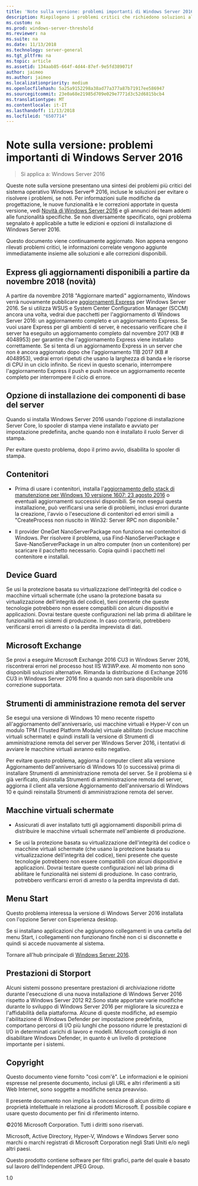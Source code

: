 ```yaml
---
title: 'Note sulla versione: problemi importanti di Windows Server 2016'
description: Riepilogano i problemi critici che richiedono soluzioni alternative per evitare l'arresto anomalo del sistema, i blocchi, gli errori di installazione o la perdita di dati.
ms.custom: na
ms.prod: windows-server-threshold
ms.reviewer: na
ms.suite: na
ms.date: 11/13/2018
ms.technology: server-general
ms.tgt_pltfrm: na
ms.topic: article
ms.assetid: 134aab85-664f-4d44-87ef-9e5fd389071f
author: jaimeo
ms.author: jaimeo
ms.localizationpriority: medium
ms.openlocfilehash: 5a25a9152298a38ad77a377a87b71917ee586947
ms.sourcegitcommit: 23e0a68e21985d709e029e7771d3c52d6815bcb4
ms.translationtype: MT
ms.contentlocale: it-IT
ms.lasthandoff: 11/13/2018
ms.locfileid: "6507714"
---
```

# Note sulla versione: problemi importanti di Windows Server 2016

>Si applica a: Windows Server 2016

Queste note sulla versione presentano una sintesi dei problemi più critici del sistema operativo Windows Server&reg; 2016, incluse le soluzioni per evitare o risolvere i problemi, se noti. Per informazioni sulle modifiche da progettazione, le nuove funzionalità e le correzioni apportate in questa versione, vedi [Novità di Windows Server 2016](what-s-new-in-windows-server-2016.md) e gli annunci dei team addetti alle funzionalità specifiche. Se non diversamente specificato, ogni problema segnalato è applicabile a tutte le edizioni e opzioni di installazione di Windows Server 2016.  

Questo documento viene continuamente aggiornato. Non appena vengono rilevati problemi critici, le informazioni correlate vengono aggiunte immediatamente insieme alle soluzioni e alle correzioni disponibili.  

## Express gli aggiornamenti disponibili a partire da novembre 2018 (novità)

A partire da novembre 2018 "Aggiornare martedì" aggiornamento, Windows verrà nuovamente pubblicare [aggiornamenti Express](express-updates.md) per Windows Server 2016. Se si utilizza WSUS e System Center Configuration Manager (SCCM) ancora una volta, vedrai due pacchetti per l'aggiornamento di Windows Server 2016: un aggiornamento completo e un aggiornamento Express. Se vuoi usare Express per gli ambienti di server, è necessario verificare che il server ha eseguito un aggiornamento completo dal novembre 2017 (KB # 4048953) per garantire che l'aggiornamento Express viene installato correttamente. Se si tenta di un aggiornamento Express in un server che non è ancora aggiornato dopo che l'aggiornamento 11B 2017 (KB # 4048953), vedrai errori ripetuti che usano la larghezza di banda e le risorse di CPU in un ciclo infinito. Se ricevi in questo scenario, interrompere l'aggiornamento Express il push e push invece un aggiornamento recente completo per interrompere il ciclo di errore.  

## Opzione di installazione dei componenti di base del server
[comment]: # (ID: 370; inviante: amason; stato: approvato)  
Quando si installa Windows Server 2016 usando l'opzione di installazione Server Core, lo spooler di stampa viene installato e avviato per impostazione predefinita, anche quando non è installato il ruolo Server di stampa.

Per evitare questo problema, dopo il primo avvio, disabilita lo spooler di stampa.


## Contenitori  

[comment]: # (ID: 371; inviante: taylorb; stato: approvato)  
- Prima di usare i contenitori, installa l'[aggiornamento dello stack di manutenzione per Windows 10 versione 1607: 23 agosto 2016](https://support.microsoft.com/en-us/kb/3176936) o eventuali aggiornamenti successivi disponibili. Se non esegui questa installazione, può verificarsi una serie di problemi, inclusi errori durante la creazione, l'avvio o l'esecuzione di contenitori ed errori simili a "CreateProcess non riuscito in Win32: Server RPC non disponibile."

[comment]: # (ID: 373; inviante: plang; stato: approvato)  
- Il provider OneGet NanoServerPackage non funziona nei contenitori di Windows. Per risolvere il problema, usa Find-NanoServerPackage e Save-NanoServerPackage in un altro computer (non un contenitore) per scaricare il pacchetto necessario. Copia quindi i pacchetti nel contenitore e installali.

## Device Guard
[comment]: # (ID: 369; inviante: nirb; stato: approvato)
Se usi la protezione basata su virtualizzazione dell'integrità del codice o macchine virtuali schermate (che usano la protezione basata su virtualizzazione dell'integrità del codice), tieni presente che queste tecnologie potrebbero non essere compatibili con alcuni dispositivi e applicazioni. Dovrai testare queste configurazioni nel lab prima di abilitare le funzionalità nei sistemi di produzione. In caso contrario, potrebbero verificarsi errori di arresto o la perdita imprevista di dati.

## Microsoft Exchange
[comment]: # (ID: 375; inviante: wgries; stato: approvato)
Se provi a eseguire Microsoft Exchange 2016 CU3 in Windows Server 2016, riscontrerai errori nel processo host IIS W3WP.exe. Al momento non sono disponibili soluzioni alternative. Rimanda la distribuzione di Exchange 2016 CU3 in Windows Server 2016 fino a quando non sarà disponibile una correzione supportata.

## Strumenti di amministrazione remota del server
[comment]: # (ID: 374; inviante: ryanpu; stato: approvato)
Se esegui una versione di Windows 10 meno recente rispetto all'aggiornamento dell'anniversario, usi macchine virtuali e Hyper-V con un modulo TPM (Trusted Platform Module) virtuale abilitato (incluse macchine virtuali schermate) e quindi installi la versione di Strumenti di amministrazione remota del server per Windows Server 2016, i tentativi di avviare le macchine virtuali avranno esito negativo.

Per evitare questo problema, aggiorna il computer client alla versione Aggiornamento dell'anniversario di Windows 10 (o successiva) prima di installare Strumenti di amministrazione remota del server. Se il problema si è già verificato, disinstalla Strumenti di amministrazione remota del server, aggiorna il client alla versione Aggiornamento dell'anniversario di Windows 10 e quindi reinstalla Strumenti di amministrazione remota del server.


## Macchine virtuali schermate
[comment]: # (ID: 369; inviante: nirb; stato: approvato)  
- Assicurati di aver installato tutti gli aggiornamenti disponibili prima di distribuire le macchine virtuali schermate nell'ambiente di produzione.

- Se usi la protezione basata su virtualizzazione dell'integrità del codice o macchine virtuali schermate (che usano la protezione basata su virtualizzazione dell'integrità del codice), tieni presente che queste tecnologie potrebbero non essere compatibili con alcuni dispositivi e applicazioni. Dovrai testare queste configurazioni nel lab prima di abilitare le funzionalità nei sistemi di produzione. In caso contrario, potrebbero verificarsi errori di arresto o la perdita imprevista di dati.


## Menu Start
[comment]: # (ID: 372; inviante: samli; stato: approvato)
Questo problema interessa la versione di Windows Server 2016 installata con l'opzione Server con Esperienza desktop.

Se si installano applicazioni che aggiungono collegamenti in una cartella del menu Start, i collegamenti non funzionano finché non ci si disconnette e quindi si accede nuovamente al sistema.



Tornare all'hub principale di [Windows Server 2016](Windows-Server-2016.md).

## Prestazioni di Storport
Alcuni sistemi possono presentare prestazioni di archiviazione ridotte durante l'esecuzione di una nuova installazione di Windows Server 2016 rispetto a Windows Server 2012 R2.Sono state apportate varie modifiche durante lo sviluppo di Windows Server 2016 per migliorare la sicurezza e l'affidabilità della piattaforma. Alcune di queste modifiche, ad esempio l'abilitazione di Windows Defender per impostazione predefinita, comportano percorsi di I/O più lunghi che possono ridurre le prestazioni di I/O in determinati carichi di lavoro e modelli. Microsoft consiglia di non disabilitare Windows Defender, in quanto è un livello di protezione importante per i sistemi.  

## Copyright  
Questo documento viene fornito "così com'è". Le informazioni e le opinioni espresse nel presente documento, inclusi gli URL e altri riferimenti a siti Web Internet, sono soggette a modifiche senza preavviso.  

Il presente documento non implica la concessione di alcun diritto di proprietà intellettuale in relazione ai prodotti Microsoft. È possibile copiare e usare questo documento per fini di riferimento interno.  

&copy;2016 Microsoft Corporation. Tutti i diritti sono riservati.  

Microsoft, Active Directory, Hyper-V, Windows e Windows Server sono marchi o marchi registrati di Microsoft Corporation negli Stati Uniti e/o negli altri paesi.  

Questo prodotto contiene software per filtri grafici, parte del quale è basato sul lavoro dell'Independent JPEG Group.  


1.0  
